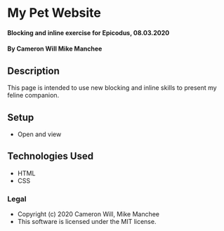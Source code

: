 # My Pet Website

#### Blocking and inline exercise for Epicodus, 08.03.2020

#### By Cameron Will Mike Manchee

## Description

This page is intended to use new blocking and inline skills to present my feline companion.

## Setup

* Open and view

## Technologies Used

* HTML
* CSS

### Legal

* Copyright (c) 2020 Cameron Will, Mike Manchee
* This software is licensed under the MIT license.